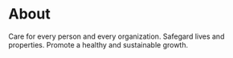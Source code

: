 # About
Care for every person and every organization.
Safegard lives and properties.
Promote a healthy and sustainable growth.

